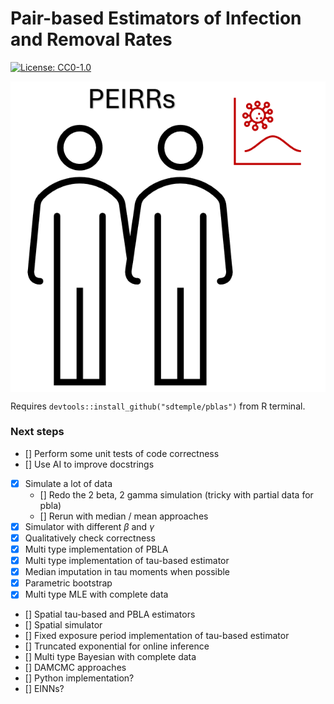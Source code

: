 # Pair-based Estimators of Infection and Removal Rates

[![License: CC0-1.0](https://img.shields.io/badge/License-CC0_1.0-lightgrey.svg)](http://creativecommons.org/publicdomain/zero/1.0/)

<img src="icon.png" align="center" width="600px"/>

Requires `devtools::install_github("sdtemple/pblas")` from R terminal.

### Next steps
- [] Perform some unit tests of code correctness
- [] Use AI to improve docstrings
- [x] Simulate a lot of data
    - [] Redo the 2 beta, 2 gamma simulation (tricky with partial data for pbla)
    - [] Rerun with median / mean approaches
- [x] Simulator with different $\beta$ and $\gamma$
- [x] Qualitatively check correctness
- [x] Multi type implementation of PBLA
- [x] Multi type implementation of tau-based estimator
- [x] Median imputation in tau moments when possible
- [x] Parametric bootstrap
- [x] Multi type MLE with complete data
- [] Spatial tau-based and PBLA estimators
- [] Spatial simulator
- [] Fixed exposure period implementation of tau-based estimator
- [] Truncated exponential for online inference
- [] Multi type Bayesian with complete data
- [] DAMCMC approaches
- [] Python implementation?
- [] EINNs?